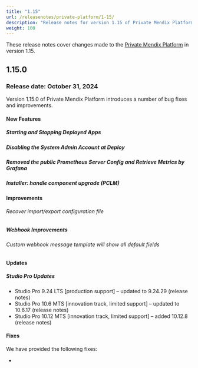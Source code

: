 ```yaml
---
title: "1.15"
url: /releasenotes/private-platform/1-15/
description: "Release notes for version 1.15 of Private Mendix Platform"
weight: 100
---
```


These release notes cover changes made to the [Private Mendix Platform](/private-mendix-platform/) in version 1.15.

## 1.15.0

### Release date: October 31, 2024

Version 1.15.0 of Private Mendix Platform introduces a number of bug fixes and improvements.

#### New Features

##### Starting and Stopping Deployed Apps

##### Disabling the System Admin Account at Deploy

##### Removed the public Prometheus Server Config and Retrieve Metrics by Grafana

##### Installer: handle component upgrade (PCLM)

#### Improvements

###### Recover import/export configuration file

##### Webhook Improvements

###### Custom webhook message template will show all default fields

#### Updates

##### Studio Pro Updates

* Studio Pro 9.24 LTS [production support] – updated to 9.24.29 (release notes)
* Studio Pro 10.6 MTS [innovation track, limited support] – updated to 10.6.17 (release notes)
* Studio Pro 10.12 MTS [innovation track, limited support] – added 10.12.8 (release notes)

#### Fixes

We have provided the following fixes:

* 
